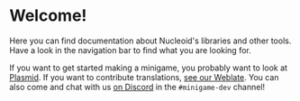 # Welcome!

Here you can find documentation about Nucleoid's libraries and other tools. Have a look in the navigation bar to find what you are looking for.

If you want to get started making a minigame, you probably want to look at [Plasmid](plasmid/index.md). If you want to contribute translations, [see our Weblate](https://hosted.weblate.org/projects/nucleoid/). You can also come and chat with us [on Discord](https://nucleoid.xyz/discord) in the `#minigame-dev` channel!
